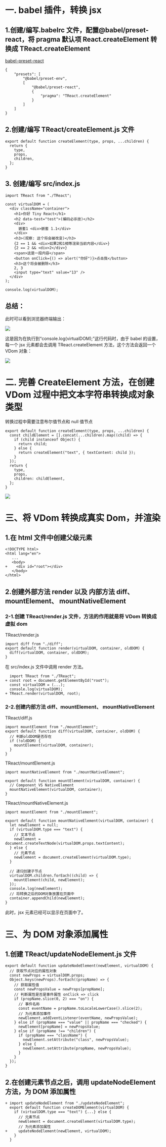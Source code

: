 # 一. babel 插件，转换 jsx

## 1.创建/编写.babelrc 文件，配置@babel/preset-react，将 pragma 默认项 React.createElement 转换成 TReact.createElement

[babel-preset-react](https://www.babeljs.cn/docs/babel-preset-react)

```react
{
    "presets": [
        "@babel/preset-env",
        [
            "@babel/preset-react",
            {
                "pragma": "TReact.createElement"
            }
        ]
    ]
}
```

## 2.创建/编写 TReact/createElement.js 文件

```
export default function createElement(type, props, ...children) {
  return {
    type,
    props,
    children,
  };
}

```

## 3. 创建/编写 src/index.js

```
import TReact from "./TReact";

const virtualDOM = (
  <div className="container">
    <h1>你好 Tiny React</h1>
    <h2 data-test="test">(编码必杀技)</h2>
    <div>
      嵌套1 <div>嵌套 1.1</div>
    </div>
    <h3>(观察: 这个将会被改变)</h3>
    {2 == 1 && <div>如果2和1相等渲染当前内容</div>}
    {2 == 2 && <div>2</div>}
    <span>这是一段内容</span>
    <button onClick={() => alert("你好")}>点击我</button>
    <h3>这个将会被删除</h3>
    2, 3
    <input type="text" value="13" />
  </div>
);

console.log(virtualDOM);
```

## 总结：

此时可以看到浏览器终端输出：

<img src="./images/step1-1.jpg"/>

这是因为在执行到“console.log(virtualDOM);”这行代码时，由于 babel 的设置，每一个 jsx 元素都会去调用 TReact.createElement 方法，这个方法会返回一个 VDom 对象：

<img src="./images/step1-2.jpg"/>

# 二. 完善 CreateElement 方法，在创建 VDom 过程中把文本字符串转换成对象类型

转换过程中需要注意布尔值节点和 null 值节点

```
export default function createElement(type, props, ...children) {
  const childElement = [].concat(...children).map((child) => {
    if (child instanceof Object) {
      return child;
    } else {
      return createElement("text", { textContent: child });
    }
  });
  return {
    type,
    props,
    children: childElement,
  };
}
```

<img src="./images/step1-3.jpg"/>

# 三、将 VDom 转换成真实 Dom，并渲染

## 1.在 html 文件中创建父级元素

```
<!DOCTYPE html>
<html lang="en">
   ...
   <body>
+    <div id="root"></div>
   </body>
</html>
```

## 2.创建外部方法 render 以及 内部方法 diff、mountElement、 mountNativeElement

### 2-1.创建 TReact/render.js 文件，方法的作用就是将 VDom 转换成虚拟 dom

TReact/render.js

```
import diff from "./diff";
export default function render(virtualDOM, container, oldDOM) {
  diff(virtualDOM, container, oldDOM);
}
```

在 src/index.js 文件中调用 render 方法。

```
  import TReact from "./TReact";
+ const root = document.getElementById("root");
  const virtualDOM = (...);
  console.log(virtualDOM);
+ TReact.render(virtualDOM, root);
```

### 2-2.创建内部方法 diff、mountElement、 mountNativeElement

TReact/diff.js

```
import mountElement from "./mountElement";
export default function diff(virtualDOM, container, oldDOM) {
  // 判断oldDOM是否存在
  if (!oldDOM) {
    mountElement(virtualDOM, container);
  }
}
```

TReact/mountElement.js

```
import mountNativeElement from "./mountNativeElement";

export default function mountElement(virtualDOM, container) {
  // Component VS NativeElement
  mountNativeElement(virtualDOM, container);
}

```

TReact/mountNativeElement.js

```
import mountElement from "./mountElement";

export default function mountNativeElement(virtualDOM, container) {
  let newElement = null;
  if (virtualDOM.type === "text") {
    // 文本节点
    newElement = document.createTextNode(virtualDOM.props.textContent);
  } else {
    // 元素节点
    newElement = document.createElement(virtualDOM.type);
  }

  // 递归创建子节点
  virtualDOM.children.forEach((child) => {
    mountElement(child, newElement);
  });
  console.log(newElement);
  // 将转换之后的DOM对象放置在页面中
  container.appendChild(newElement);
}

```

此时，jsx 元素已经可以显示在页面中了。

# 三、为 DOM 对象添加属性

## 1.创建 TReact/updateNodeElement.js 文件

```
export default function updateNodeElement(newElement, virtualDOM) {
  // 获取节点对应的属性对象
  const newProps = virtualDOM.props;
  Object.keys(newProps).forEach((propName) => {
    // 获取属性值
    const newPropsValue = newProps[propName];
    // 判断属性是否是事件属性 onClick => click
    if (propName.slice(0, 2) === "on") {
      // 事件名称
      const eventName = propName.toLocaleLowerCase().slice(2);
      // 为元素添加事件
      newElement.addEventListener(eventName, newPropsValue);
    } else if (propName === "value" || propName === "checked") {
      newElement[propName] = newPropsValue;
    } else if (propName !== "children") {
      if (propName === "className") {
        newElement.setAttribute("class", newPropsValue);
      } else {
        newElement.setAttribute(propName, newPropsValue);
      }
    }
  });
}
```

## 2.在创建元素节点之后，调用 updateNodeElement 方法，为 DOM 添加属性

```
+ import updateNodeElement from "./updateNodeElement";
  export default function createDOMElement(virtualDOM) {
    if (virtualDOM.type === "text") {...} else {
      // 元素节点
      newElement = document.createElement(virtualDOM.type);
      // 为元素添加属性
+     updateNodeElement(newElement, virtualDOM);
    }
  }
```

